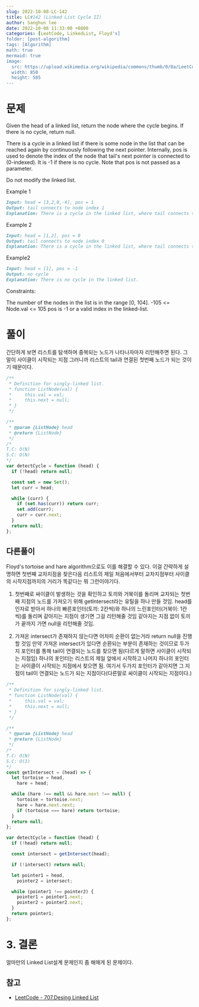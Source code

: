 ```yaml
---
slug: 2022-10-08-LC-142
title: LC#142 (Linked List Cycle II)
author: Sanghun lee
date: 2022-10-08 11:33:00 +0800
categories: [LeetCode, LinkedList, Floyd's]
folder: [post-algorithm]
tags: [Algorithm]
math: true
mermaid: true
image:
  src: https://upload.wikimedia.org/wikipedia/commons/thumb/0/0a/LeetCode_Logo_black_with_text.svg/640px-LeetCode_Logo_black_with_text.svg.png
  width: 850
  height: 585
---
```


# 문제

Given the head of a linked list, return the node where the cycle begins. If there is no cycle, return null.

There is a cycle in a linked list if there is some node in the list that can be reached again by continuously following the next pointer. Internally, pos is used to denote the index of the node that tail's next pointer is connected to (0-indexed). It is -1 if there is no cycle. Note that pos is not passed as a parameter.

Do not modify the linked list.

Example 1

```md
Input: head = [3,2,0,-4], pos = 1
Output: tail connects to node index 1
Explanation: There is a cycle in the linked list, where tail connects to the second node.
```

Example 2

```md
Input: head = [1,2], pos = 0
Output: tail connects to node index 0
Explanation: There is a cycle in the linked list, where tail connects to the first node.
```

Example2

```md
Input: head = [1], pos = -1
Output: no cycle
Explanation: There is no cycle in the linked list.
```

Constraints:

The number of the nodes in the list is in the range [0, 104].
-105 <= Node.val <= 105
pos is -1 or a valid index in the linked-list.

# 풀이

간단하게 보면 리스트를 탐색하며 중복되는 노드가 나타나자마자 리턴해주면 된다.
그 말이 사이클이 시작되는 지점 그러니까 리스트의 tail과 연결된 첫번째 노드가 되는 것이기 때문이다.

```javascript
/**
 * Definition for singly-linked list.
 * function ListNode(val) {
 *     this.val = val;
 *     this.next = null;
 * }
 */

/**
 * @param {ListNode} head
 * @return {ListNode}
 */
/*
T.C: O(N)
S.C: O(N)
*/
var detectCycle = function (head) {
  if (!head) return null;

  const set = new Set();
  let curr = head;

  while (curr) {
    if (set.has(curr)) return curr;
    set.add(curr);
    curr = curr.next;
  }
  return null;
};
```

## 다른풀이

Floyd's tortoise and hare algorithm으로도 이를 해결할 수 있다.
이걸 간략하게 설명하면 첫번째 교차지점을 찾은다음 리스트의 제일 처음에서부터 교차지점부터 사이클의 시작지점까지의 거리가 똑같다는 뭐 그런이야기다.

1. 첫번째로 싸이클이 발생하는 것을 확인하고 토끼와 거북이를 돌리며 교차되는 첫번째 지점의 노드를 가져오기 위해
   getIntersect라는 유틸을 하나 만들 것임.
   head를 인자로 받아서 하나의 빠른포인터(토끼: 2칸씩)와 하나의 느린포인터(거북이: 1칸씩)를 돌리며 같아지는 지점이 생기면
   그걸 리턴해줄 것임 같아지는 지점 없이 토끼가 끝까지 가면 null을 리턴해줄 것임.

2. 가져온 intersect가 존재하지 않는다면 어차피 순환이 없는거라 return null을 진행할 것임
   만약 가져온 intersect가 있다면 순환되는 부분이 존재하는 것이므로 두가지 포인터를 통해 tail이 연결되는 노드를 찾으면 됨(다르게 말하면 사이클이 시작되는 지점임)
   하나의 포인터는 리스트의 제일 앞에서 시작하고 나머지 하나의 포인터는 사이클이 시작되는 지점에서 찾으면 됨. 여기서 두가지 포인터가 같아지면 그 지점이 tail이 연결되는 노드가 되는 지점이다(다른말로 싸이클이 시작되는 지점이다.)

```javascript
/**
 * Definition for singly-linked list.
 * function ListNode(val) {
 *     this.val = val;
 *     this.next = null;
 * }
 */

/**
 * @param {ListNode} head
 * @return {ListNode}
 */
/*
T.C: O(N)
S.C: O(1)
*/
const getIntersect = (head) => {
  let tortoise = head,
    hare = head;

  while (hare !== null && hare.next !== null) {
    tortoise = tortoise.next;
    hare = hare.next.next;
    if (tortoise === hare) return tortoise;
  }
  return null;
};

var detectCycle = function (head) {
  if (!head) return null;

  const intersect = getIntersect(head);

  if (!intersect) return null;

  let pointer1 = head,
    pointer2 = intersect;

  while (pointer1 !== pointer2) {
    pointer1 = pointer1.next;
    pointer2 = pointer2.next;
  }
  return pointer1;
};
```

# 3. 결론

얼마만의 Linked List설계 문제인지 좀 해매게 된 문제이다.

## 참고

- [LeetCode - 707.Desing Linked List](https://leetcode.com/submissions/detail/816880653/)
